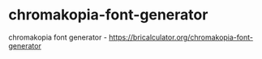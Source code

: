 # chromakopia-font-generator
chromakopia font generator - https://bricalculator.org/chromakopia-font-generator
